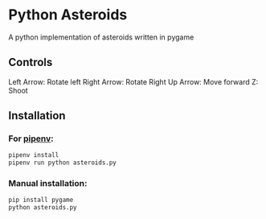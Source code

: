 # Python Asteroids

A python implementation of asteroids written in pygame

## Controls
Left Arrow: Rotate left
Right Arrow: Rotate Right
Up Arrow: Move forward
Z: Shoot

## Installation
### For [pipenv](https://pipenv.readthedocs.io/):
```bash
pipenv install
pipenv run python asteroids.py
```
### Manual installation:
```bash
pip install pygame
python asteroids.py
```

